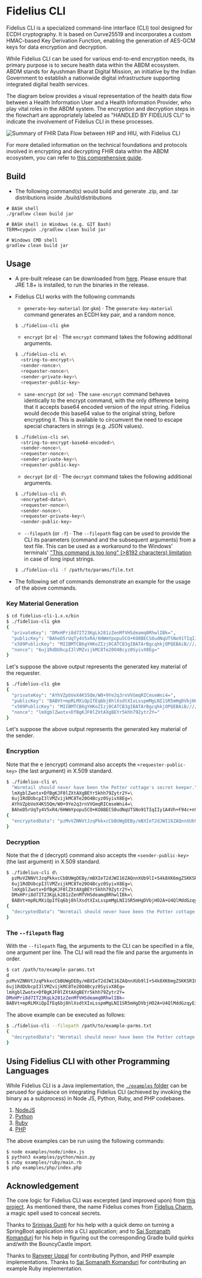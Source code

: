 # Fidelius CLI

Fidelius CLI is a specialized command-line interface (CLI) tool designed for ECDH cryptography. It is based on Curve25519 and incorporates a custom HMAC-based Key Derivation Function, enabling the generation of AES-GCM keys for data encryption and decryption.

While Fidelius CLI can be used for various end-to-end encryption needs, its primary purpose is to secure health data within the ABDM ecosystem. ABDM stands for Ayushman Bharat Digital Mission, an initiative by the Indian Government to establish a nationwide digital infrastructure supporting integrated digital health services.

The diagram below provides a visual representation of the health data flow between a Health Information User and a Health Information Provider, who play vital roles in the ABDM system. The encryption and decryption steps in the flowchart are appropriately labeled as "HANDLED BY FIDELIUS CLI" to indicate the involvement of Fidelius CLI in these processes.

![Summary of FHIR Data Flow between HIP and HIU, with Fidelius CLI](./abdm/HI%20Data%20Flow%20between%20HIP%20and%20HIU%20%C2%B7%20ABDM%20%C2%B7%20FIDELIUS%20CLI.drawio.png)

For more detailed information on the technical foundations and protocols involved in encrypting and decrypting FHIR data within the ABDM ecosystem, you can refer to [this comprehensive guide](./abdm/Encryption%20and%20Decryption%20Implementation%20Guidelines%20for%20FHIR%20data%20in%20ABDM.md).

## Build

-   The following command(s) would build and generate .zip, and .tar distributions inside ./build/distributions

```
# BASH shell
./gradlew clean build jar

# BASH shell in Windows (e.g. GIT Bash)
TERM=cygwin ./gradlew clean build jar

# Windows CMD shell
gradlew clean build jar
```

## Usage

-   A pre-built release can be downloaded from [here](https://github.com/mgrmtech/fidelius-cli/releases). Please ensure that JRE 1.8+ is installed, to run the binaries in the release.

-   Fidelius CLI works with the following commands

    -   `generate-key-material` (or `gkm`) · The `generate-key-material` command generates an ECDH key pair, and a random nonce.

    ```bash
    $ ./fidelius-cli gkm
    ```

    -   `encrypt` (or `e`) · The `encrypt` command takes the following additional arguments.

    ```bash
    $ ./fidelius-cli e\
      <string-to-encrypt>\
      <sender-nonce>\
      <requester-nonce>\
      <sender-private-key>\
      <requester-public-key>
    ```

    -   `sane-encrypt` (or `se`) · The `sane-encrypt` command behaves identically to the encrypt command, with the only difference being that it accepts base64 encoded version of the input string. Fidelius would decode this base64 value to the original string, before encrypting it. This is available to circumvent the need to escape special characters in strings (e.g. JSON values).

    ```bash
    $ ./fidelius-cli se\
      <string-to-encrypt-base64-encoded>\
      <sender-nonce>\
      <requester-nonce>\
      <sender-private-key>\
      <requester-public-key>
    ```

    -   `decrypt` (or `d`) · The `decrypt` command takes the following additional arguments.

    ```bash
    $ ./fidelius-cli d\
      <encrypted-data>\
      <requester-nonce>\
      <sender-nonce>\
      <requester-private-key>\
      <sender-public-key>
    ```

    -   `--filepath` (or `-f`) · The `--filepath` flag can be used to provide the CLI its parameters (command and the subsequent arguments) from a text file. This can be used as a workaround to the Windows' terminals' ["This command is too long" (>8192 characters) limitation](https://docs.microsoft.com/en-us/troubleshoot/windows-client/shell-experience/command-line-string-limitation) in case of long input strings.

    ```bash
    $ ./fidelius-cli -f /path/to/params/file.txt
    ```

-   The following set of commands demonstrate an example for the usage of the above commands.

### Key Material Generation

```bash
$ cd fidelius-cli-1.x.x/bin
$ ./fidelius-cli gkm
{
  "privateKey": "DMxHPri8d7IT23KgLk281zZenMfVHSdeamq0RhwlIBk=",
  "publicKey": "BAheD5rUqTy4V5xR4/6HWmYpopu5CO+KO8BECS0udNqUTSNo91TIqIIy1A4Vh+F94c+n9vAcwXU2bGcfsI5f69Y=",
  "x509PublicKey": "MIIBMTCB6gYHKoZIzj0CATCB3gIBATArBgcqhkjOPQEBAiB/////////////////////////////////////////7TBEBCAqqqqqqqqqqqqqqqqqqqqqqqqqqqqqqqqqqqqYSRShRAQge0Je0Je0Je0Je0Je0Je0Je0Je0Je0Je0JgtenHcQyGQEQQQqqqqqqqqqqqqqqqqqqqqqqqqqqqqqqqqqqqqqqq0kWiCuGaG4oIa04B7dLHdI0UySPU1+bXxhsinpxaJ+ztPZAiAQAAAAAAAAAAAAAAAAAAAAFN753qL3nNZYEmMaXPXT7QIBCANCAAQIXg+a1Kk8uFecUeP+h1pmKaKbuQjvijvARAktLnTalE0jaPdUyKiCMtQOFYfhfeHPp/bwHMF1NmxnH7COX+vW",
  "nonce": "6uj1RdDUbcpI3lVMZvijkMC8Te20O4Bcyz0SyivX8Eg="
}
```

Let's suppose the above output represents the generated key material of the requester.

```bash
$ ./fidelius-cli gkm
{
  "privateKey": "AYhVZpbVeX4KS5Qm/W0+9Ye2q3rnVVGmqRICmseWni4=",
  "publicKey": "BABVt+mpRLMXiQpIfEq6bj8hlXsdtXIxLsspmMgLNI1SR5mHgDVbjHO2A+U4QlMddGzqyEidzm1AkhtSxSO2Ahg=",
  "x509PublicKey": "MIIBMTCB6gYHKoZIzj0CATCB3gIBATArBgcqhkjOPQEBAiB/////////////////////////////////////////7TBEBCAqqqqqqqqqqqqqqqqqqqqqqqqqqqqqqqqqqqqYSRShRAQge0Je0Je0Je0Je0Je0Je0Je0Je0Je0Je0JgtenHcQyGQEQQQqqqqqqqqqqqqqqqqqqqqqqqqqqqqqqqqqqqqqqq0kWiCuGaG4oIa04B7dLHdI0UySPU1+bXxhsinpxaJ+ztPZAiAQAAAAAAAAAAAAAAAAAAAAFN753qL3nNZYEmMaXPXT7QIBCANCAAQAVbfpqUSzF4kKSHxKum4/IZV7HbVyMS7LKZjICzSNUkeZh4A1W4xztgPlOEJTHXRs6shInc5tQJIbUsUjtgIY",
  "nonce": "lmXgblZwotx+DfBgKJF0lZXtAXgBEYr5khh79Zytr2Y="
}
```

Let's suppose the above output represents the generated key material of the sender.

### Encryption

Note that the e (encrypt) command also accepts the `<requester-public-key>` (the last argument) in X.509 standard.

```bash
$ ./fidelius-cli e\
  "Wormtail should never have been the Potter cottage's secret keeper."\
  lmXgblZwotx+DfBgKJF0lZXtAXgBEYr5khh79Zytr2Y=\
  6uj1RdDUbcpI3lVMZvijkMC8Te20O4Bcyz0SyivX8Eg=\
  AYhVZpbVeX4KS5Qm/W0+9Ye2q3rnVVGmqRICmseWni4=\
  BAheD5rUqTy4V5xR4/6HWmYpopu5CO+KO8BECS0udNqUTSNo91TIqIIy1A4Vh+F94c+n9vAcwXU2bGcfsI5f69Y=
{
  "encryptedData": "pzMvVZNNVtJzqPkkxcCbBUWgDEBy/mBXIeT2dJWI16ZAQnnXUb9lI+S4k8XK6mgZSKKSRIHkcNvJpllnBg548wUgavBa0vCRRwdL6kY6Yw=="
}
```

### Decryption

Note that the d (decrypt) command also accepts the `<sender-public-key>` (the last argument) in X.509 standard.

```bash
$ ./fidelius-cli d\
  pzMvVZNNVtJzqPkkxcCbBUWgDEBy/mBXIeT2dJWI16ZAQnnXUb9lI+S4k8XK6mgZSKKSRIHkcNvJpllnBg548wUgavBa0vCRRwdL6kY6Yw==\
  6uj1RdDUbcpI3lVMZvijkMC8Te20O4Bcyz0SyivX8Eg=\
  lmXgblZwotx+DfBgKJF0lZXtAXgBEYr5khh79Zytr2Y=\
  DMxHPri8d7IT23KgLk281zZenMfVHSdeamq0RhwlIBk=\
  BABVt+mpRLMXiQpIfEq6bj8hlXsdtXIxLsspmMgLNI1SR5mHgDVbjHO2A+U4QlMddGzqyEidzm1AkhtSxSO2Ahg=
{
  "decryptedData": "Wormtail should never have been the Potter cottage's secret keeper."
}
```

### The `--filepath` flag

With the `--filepath` flag, the arguments to the CLI can be specified in a file, one argument per line. The CLI will read the file and parse the arguments in order.

```bash
$ cat /path/to/example-params.txt
d
pzMvVZNNVtJzqPkkxcCbBUWgDEBy/mBXIeT2dJWI16ZAQnnXUb9lI+S4k8XK6mgZSKKSRIHkcNvJpllnBg548wUgavBa0vCRRwdL6kY6Yw==
6uj1RdDUbcpI3lVMZvijkMC8Te20O4Bcyz0SyivX8Eg=
lmXgblZwotx+DfBgKJF0lZXtAXgBEYr5khh79Zytr2Y=
DMxHPri8d7IT23KgLk281zZenMfVHSdeamq0RhwlIBk=
BABVt+mpRLMXiQpIfEq6bj8hlXsdtXIxLsspmMgLNI1SR5mHgDVbjHO2A+U4QlMddGzqyEidzm1AkhtSxSO2Ahg=
```

The above example can be executed as follows:

```bash
$ ./fidelius-cli --filepath /path/to/example-parms.txt
{
  "decryptedData": "Wormtail should never have been the Potter cottage's secret keeper."
}
```

## Using Fidelius CLI with other Programming Languages

While Fidelius CLI is a Java implementation, the [`./examples` folder](https://github.com/mgrmtech/fidelius-cli/tree/main/examples) can be perused for guidance on integrating Fidelius CLI (achieved by invoking the binary as a subprocess) in Node JS, Python, Ruby, and PHP codebases.

1. [NodeJS](https://github.com/mgrmtech/fidelius-cli/blob/main/examples/node/index.js)
2. [Python](https://github.com/mgrmtech/fidelius-cli/blob/main/examples/python/main.py)
3. [Ruby](https://github.com/mgrmtech/fidelius-cli/blob/main/examples/ruby/main.rb)
4. [PHP](https://github.com/mgrmtech/fidelius-cli/blob/main/examples/php/index.php)

The above examples can be run using the following commands:

```
$ node examples/node/index.js
$ python3 examples/python/main.py
$ ruby examples/ruby/main.rb
$ php examples/php/index.php
```

## Acknowledgement

The core logic for Fidelius CLI was excerpted (and improved upon) from [this project](https://github.com/sukreet/fidelius). As mentioned there, the name Fidelius comes from [Fidelius Charm](https://harrypotter.fandom.com/wiki/Fidelius_Charm), a magic spell used to conceal secrets.

Thanks to [Srinivas Gunti](https://github.com/itnug) for his help with a quick demo on turning a SpringBoot application into a CLI application; and to [Sai Somanath Komanduri](https://github.com/saisk8) for his help in figuring out the corresponding Gradle build quirks and/with the BouncyCastle import.

Thanks to [Ranveer Uppal](https://github.com/mgrmtech/fidelius-cli/commits?author=Ranveer0508) for contributing Python, and PHP example implementations. Thanks to [Sai Somanath Komanduri](https://github.com/mgrmtech/fidelius-cli/commits?author=saisk8) for contributing an example Ruby implementation.
